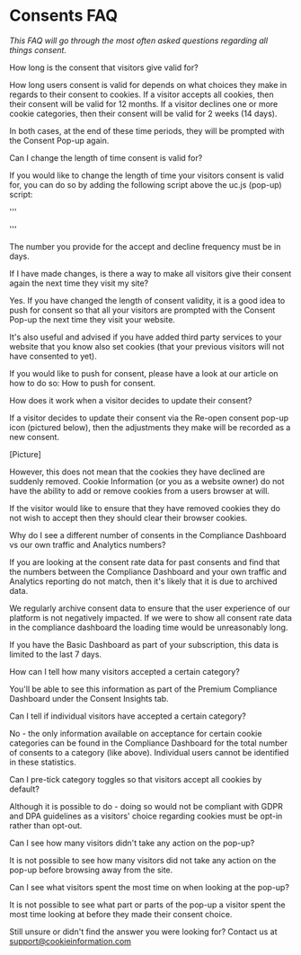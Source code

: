 # Consents FAQ

_This FAQ will go through the most often asked questions regarding all things consent._

How long is the consent that visitors give valid for?

How long users consent is valid for depends on what choices they make in regards to their consent to cookies. If a visitor accepts all cookies, then their consent will be valid for 12 months. If a visitor declines one or more cookie categories, then their consent will be valid for 2 weeks (14 days). 

In both cases, at the end of these time periods, they will be prompted with the Consent Pop-up again.

Can I change the length of time consent is valid for?

If you would like to change the length of time your visitors consent is valid for, you can do so by adding the following script above the uc.js (pop-up) script:

'''
<script type="text/javascript">
window.cookieInformationCustomConfig = {
acceptFrequency: 100,
declineFrequency: 20
};
</script>
'''

The number you provide for the accept and decline frequency must be in days.

If I have made changes, is there a way to make all visitors give their consent again the next time they visit my site?

Yes. If you have changed the length of consent validity, it is a good idea to push for consent so that all your visitors are prompted with the Consent Pop-up the next time they visit your website.

It's also useful and advised if you have added third party services to your website that you know also set cookies (that your previous visitors will not have consented to yet).

If you would like to push for consent, please have a look at our article on how to do so: How to push for consent.

How does it work when a visitor decides to update their consent?

If a visitor decides to update their consent via the Re-open consent pop-up icon (pictured below), then the adjustments they make will be recorded as a new consent.

[Picture]

However, this does not mean that the cookies they have declined are suddenly removed. Cookie Information (or you as a website owner) do not have the ability to add or remove cookies from a users browser at will.

If the visitor would like to ensure that they have removed cookies they do not wish to accept then they should clear their browser cookies.

Why do I see a different number of consents in the Compliance Dashboard vs our own traffic and Analytics numbers?

If you are looking at the consent rate data for past consents and find that the numbers between the Compliance Dashboard and your own traffic and Analytics reporting do not match, then it's likely that it is due to archived data.

We regularly archive consent data to ensure that the user experience of our platform is not negatively impacted. If we were to show all consent rate data in the compliance dashboard the loading time would be unreasonably long.

If you have the Basic Dashboard as part of your subscription, this data is limited to the last 7 days.

How can I tell how many visitors accepted a certain category?

You'll be able to see this information as part of the Premium Compliance Dashboard under the Consent Insights tab.

Can I tell if individual visitors have accepted a certain category?

No - the only information available on acceptance for certain cookie categories can be found in the Compliance Dashboard for the total number of consents to a category (like above). Individual users cannot be identified in these statistics.

Can I pre-tick category toggles so that visitors accept all cookies by default?

Although it is possible to do - doing so would not be compliant with GDPR and DPA guidelines as a visitors' choice regarding cookies must be opt-in rather than opt-out.

Can I see how many visitors didn't take any action on the pop-up?

It is not possible to see how many visitors did not take any action on the pop-up before browsing away from the site.

Can I see what visitors spent the most time on when looking at the pop-up?

It is not possible to see what part or parts of the pop-up a visitor spent the most time looking at before they made their consent choice.

Still unsure or didn't find the answer you were looking for? Contact us at support@cookieinformation.com
